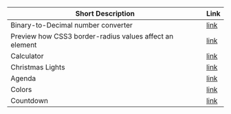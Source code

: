 | Short Description                                       | Link                                             |
| ------------------------------------------------------- | ------------------------------------------------ |
| Binary-to-Decimal number converter                      | [link](https://binary.vercel.app/)               |
| Preview how CSS3 border-radius values affect an element | [link](https://border-radius-ten.vercel.app/)    |
| Calculator                                              | [link](https://calculator-nine-rust.vercel.app/) |
| Christmas Lights                                        | [link](https://mihaighe-lights.netlify.app)      |
| Agenda                                                  | [link](https://mihaighe-agenda.netlify.app/)     |
| Colors                                                  | [link](https://mihaighe-colors.netlify.app/)     |
| Countdown                                               | [link](https://mihaighe-countdown.netlify.app/)  |
